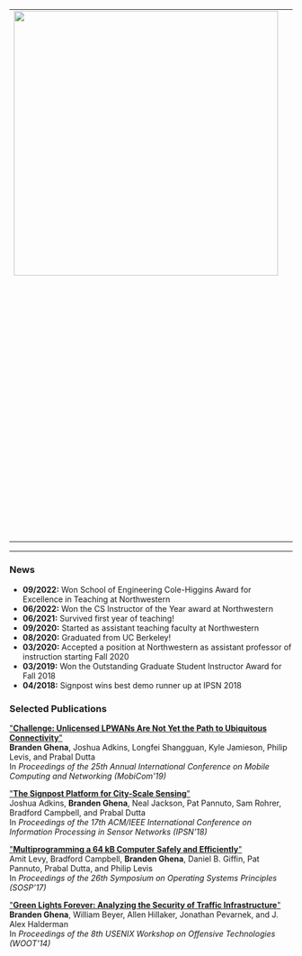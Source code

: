 <table border="0" cellspacing="0" cellpadding="0">
    <tr>
        <td valign="top" align="left">
            <img src="images/branden_crossed.jpg" height="470">
        </td>
        <td width="25">&nbsp;&nbsp;&nbsp;&nbsp;</td>
        <td valign="top" align="left">

<h2>Branden Ghena</h2>

(BRAN-duhn JEE-nuh, he/him)
<p style="font-size:16px">branden@northwestern.edu</p>
<p style="font-size:16px">3305 Mudd Hall
<br>Evanston, IL 60208
</p>
<br>

<p style="font-size:16px">
I am an Assistant Professor of Instruction at Northwestern University in the
Computer Science Department.
</p>
<p style="font-size:16px">
I was previously a:
<ul>
<li style="font-size:16px">PhD student at the University of California, Berkeley in EECS</li>
<li style="font-size:16px">PhD student at the University of Michigan in CSE</li>
<li style="font-size:16px">Undergraduate at Michigan Technological University in ECE</li>
</ul>
</p>
<br>

<p style="font-size:16px">
Fall 2022 I am teaching:
<ul>
<li style="font-size:16px"><a href="https://brghena.github.io/courses/cs343/"><b>CS343:</b> Operating Systems</a></li>
<li style="font-size:16px"><a href="https://brghena.github.io/courses/ce346/"><b>CE346:</b> Microprocessor System Design</a></li>
</ul>
</p>
<br>

<p style="font-size:16px">
Selected Projects:
<tt>
<a href="/projects.html#tock">[Tock]</a>
<a href="/projects.html#low-power-wide-area-networking">[LPWAN]</a>
<a href="/projects.html#ble-networking">[BLE]</a>
<a href="/projects.html#signpost">[Signpost]</a>
</tt>
</p>

        </td>
    </tr>
</table>

---

### News
 * <b>09/2022:</b> Won School of Engineering Cole-Higgins Award for Excellence in Teaching at Northwestern
 * <b>06/2022:</b> Won the CS Instructor of the Year award at Northwestern
 * <b>06/2021:</b> Survived first year of teaching!
 * <b>09/2020:</b> Started as assistant teaching faculty at Northwestern
 * <b>08/2020:</b> Graduated from UC Berkeley!
 * <b>03/2020:</b> Accepted a position at Northwestern as assistant professor of instruction starting Fall 2020
 * <b>03/2019:</b> Won the Outstanding Graduate Student Instructor Award for Fall 2018
 * <b>04/2018:</b> Signpost wins best demo runner up at IPSN 2018
<!-- * <b>11/2017:</b> Ran a tutorial session on Tock at [SenSys 2017](https://www.tockos.org/events/sensys2017) -->
<!-- * <b>09/2017:</b> Moved to the University of California, Berkeley to continue my PhD studies -->
<!-- * <b>08/2017:</b> Ran a tutorial session on Tock at [Rustconf 2017](https://www.tockos.org/events/rustconf2017) -->
<!-- * <b>03/2017:</b> Hosted a tutorial session on [using Signpost](https://github.com/lab11/signpost-software/blob/master/docs/TutorialSession.md) -->
<!-- * <b>08/2016:</b> Check out our website on the [Tock OS project](http://www.tockos.org/) -->
<!-- * <b>10/2015:</b> Featured in a Michigan graduate student profile [video](https://www.youtube.com/watch?v=sbth2saT0xk) -->
<!-- * <b>08/2015:</b> PowerBlade won [TI Innovation Challenge 2015](http://e2e.ti.com/group/universityprogram/w/contests/2117.winners-circle#2015_winners) -  Best Environmental Impact -->
<!-- * <b>05/2014:</b> Won an Outstanding GSI Award for Fall 2013 -->
<!-- * <b>04/2014:</b> Awarded an NSF GRFP Fellowship -->
<!-- * <b>09/2013:</b> Began my PhD studies at the University of Michigan -->

### Selected Publications

["**Challenge: Unlicensed LPWANs Are Not Yet the Path to Ubiquitous Connectivity**"](projects/lpwan/ghena19lpwans.pdf)  
**Branden Ghena**, Joshua Adkins, Longfei Shangguan, Kyle Jamieson, Philip Levis, and Prabal Dutta  
In _Proceedings of the 25th Annual International Conference on Mobile Computing and Networking (MobiCom'19)_  

["**The Signpost Platform for City-Scale Sensing**"](projects/signpost/adkins18signpost.pdf)  
Joshua Adkins, **Branden Ghena**, Neal Jackson, Pat Pannuto, Sam Rohrer, Bradford Campbell, and Prabal Dutta  
In _Proceedings of the 17th ACM/IEEE International Conference on Information Processing in Sensor Networks (IPSN’18)_  

["**Multiprogramming a 64 kB Computer Safely and Efficiently**"](projects/tock/levy17multiprogramming.pdf)  
Amit Levy, Bradford Campbell, **Branden Ghena**, Daniel B. Giffin, Pat Pannuto, Prabal Dutta, and Philip Levis  
In _Proceedings of the 26th Symposium on Operating Systems Principles (SOSP’17)_  

["**Green Lights Forever: Analyzing the Security of Traffic Infrastructure**"](projects/green_lights/ghena14green_lights.pdf)  
**Branden Ghena**, William Beyer, Allen Hillaker, Jonathan Pevarnek, and J. Alex Halderman  
In _Proceedings of the 8th USENIX Workshop on Offensive Technologies (WOOT'14)_  

